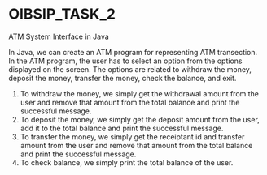 # OIBSIP_TASK_2
ATM System Interface in Java

In Java, we can create an ATM program for representing ATM transection. 
In the ATM program, the user has to select an option from the options displayed on the screen. 
The options are related to withdraw the money, deposit the money, transfer the money, check the balance, and exit.

1. To withdraw the money, we simply get the withdrawal amount from the user and remove that amount from the total balance and print the successful message.
2. To deposit the money, we simply get the deposit amount from the user, add it to the total balance and print the successful message.
3. To transfer the money, we simply get the receiptant id and transfer amount from the user and remove that amount from the total balance and print the successful message.
4. To check balance, we simply print the total balance of the user.
